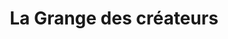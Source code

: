 ---
title: "La Grange des créateurs"
url: /verteuil-sur-charente/la-grange-des-createurs/
shop: cadeau
---